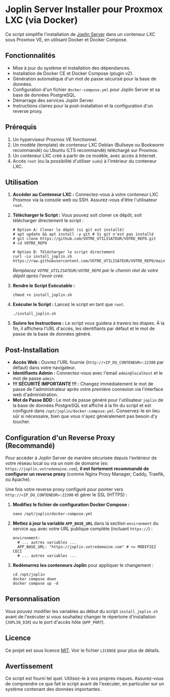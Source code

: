 # Joplin Server Installer pour Proxmox LXC (via Docker)

Ce script simplifie l'installation de [Joplin Server](https://joplinapp.org/help/user/server/install/) dans un conteneur LXC sous Proxmox VE, en utilisant Docker et Docker Compose.

## Fonctionnalités

*   Mise à jour du système et installation des dépendances.
*   Installation de Docker CE et Docker Compose (plugin v2).
*   Génération automatique d'un mot de passe sécurisé pour la base de données.
*   Configuration d'un fichier `docker-compose.yml` pour Joplin Server et sa base de données PostgreSQL.
*   Démarrage des services Joplin Server.
*   Instructions claires pour la post-installation et la configuration d'un reverse proxy.

## Prérequis

1.  Un hyperviseur Proxmox VE fonctionnel.
2.  Un modèle (template) de conteneur LXC Debian (Bullseye ou Bookworm recommandé) ou Ubuntu (LTS recommandé) téléchargé sur Proxmox.
3.  Un conteneur LXC créé à partir de ce modèle, avec accès à Internet.
4.  Accès `root` (ou la possibilité d'utiliser `sudo`) à l'intérieur du conteneur LXC.

## Utilisation

1.  **Accéder au Conteneur LXC :**
    Connectez-vous à votre conteneur LXC Proxmox via la console web ou SSH. Assurez-vous d'être l'utilisateur `root`.

2.  **Télécharger le Script :**
    Vous pouvez soit cloner ce dépôt, soit télécharger directement le script :
    ```
    # Option A: Cloner le dépôt (si git est installé)
    # apt update && apt install -y git # Si git n'est pas installé
    # git clone https://github.com/VOTRE_UTILISATEUR/VOTRE_REPO.git
    # cd VOTRE_REPO

    # Option B: Télécharger le script directement
    curl -Lo install_joplin.sh https://raw.githubusercontent.com/VOTRE_UTILISATEUR/VOTRE_REPO/main/install_joplin.sh
    ```
    *Remplacez `VOTRE_UTILISATEUR/VOTRE_REPO` par le chemin réel de votre dépôt après l'avoir créé.*

3.  **Rendre le Script Exécutable :**
    ```
    chmod +x install_joplin.sh
    ```

4.  **Exécuter le Script :**
    Lancez le script en tant que `root`.
    ```
    ./install_joplin.sh
    ```

5.  **Suivre les Instructions :**
    Le script vous guidera à travers les étapes. À la fin, il affichera l'URL d'accès, les identifiants par défaut et le mot de passe de la base de données généré.

## Post-Installation

*   **Accès Web :** Ouvrez l'URL fournie (`http://<IP_DU_CONTENEUR>:22300` par défaut) dans votre navigateur.
*   **Identifiants Admin :** Connectez-vous avec l'email `admin@localhost` et le mot de passe `admin`.
*   **!!! SÉCURITÉ IMPORTANTE !!! :** Changez immédiatement le mot de passe de l'administrateur après votre première connexion via l'interface web d'administration.
*   **Mot de Passe BDD :** Le mot de passe généré pour l'utilisateur `joplin` de la base de données PostgreSQL est affiché à la fin du script et est configuré dans `/opt/joplin/docker-compose.yml`. Conservez-le en lieu sûr si nécessaire, bien que vous n'ayez généralement pas besoin d'y toucher.

## Configuration d'un Reverse Proxy (Recommandé)

Pour accéder à Joplin Server de manière sécurisée depuis l'extérieur de votre réseau local ou via un nom de domaine (ex: `https://joplin.votredomaine.com`), **il est fortement recommandé de configurer un reverse proxy** (comme Nginx Proxy Manager, Caddy, Traefik, ou Apache).

Une fois votre reverse proxy configuré pour pointer vers `http://<IP_DU_CONTENEUR>:22300` et gérer le SSL (HTTPS) :

1.  **Modifiez le fichier de configuration Docker Compose :**
    ```
    nano /opt/joplin/docker-compose.yml
    ```
2.  **Mettez à jour la variable `APP_BASE_URL`** dans la section `environment` du service `app` avec votre URL publique complète (incluant `https://`) :
    ```
    environment:
      # ... autres variables ...
      APP_BASE_URL: "https://joplin.votredomaine.com" # <= MODIFIEZ CECI
      # ... autres variables ...
    ```
3.  **Redémarrez les conteneurs Joplin** pour appliquer le changement :
    ```
    cd /opt/joplin
    docker compose down
    docker compose up -d
    ```

## Personnalisation

Vous pouvez modifier les variables au début du script `install_joplin.sh` avant de l'exécuter si vous souhaitez changer le répertoire d'installation (`JOPLIN_DIR`) ou le port d'accès hôte (`APP_PORT`).

## Licence

Ce projet est sous licence [MIT](LICENSE). Voir le fichier `LICENSE` pour plus de détails.

## Avertissement

Ce script est fourni tel quel. Utilisez-le à vos propres risques. Assurez-vous de comprendre ce que fait le script avant de l'exécuter, en particulier sur un système contenant des données importantes.
